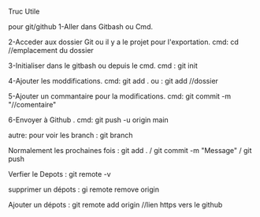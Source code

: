 Truc Utile 

  pour git/github
1-Aller dans Gitbash ou Cmd.

2-Acceder aux dossier Git ou il y a le projet pour l'exportation.
cmd: cd //emplacement du dossier

3-Initialiser dans le gitbash ou depuis le cmd.
cmd : git init

4-Ajouter les moddifications.
cmd: git add . ou : git add //dossier

5-Ajouter un commantaire pour la modifications.
cmd: git commit -m "//comentaire"

6-Envoyer à Github .
cmd: git push -u origin main

autre:
pour voir les branch : git branch

Normalement les prochaines fois : git add . / git commit -m "Message" / git push

Verfier le Depots : git remote -v 

supprimer un dépots : gi remote remove origin 

Ajouter un dépots : git remote add origin //lien https vers le github

